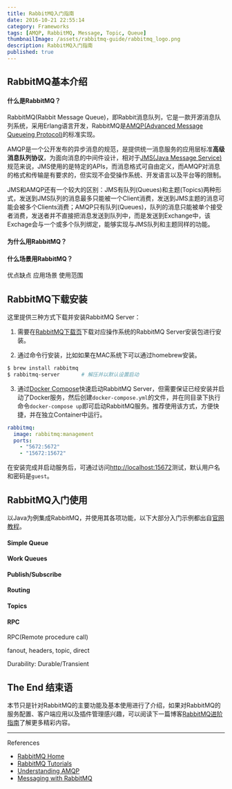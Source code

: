 ```yaml
---
title: RabbitMQ入门指南
date: 2016-10-21 22:55:14
category: Frameworks
tags: [AMQP, RabbitMQ, Message, Topic, Queue]
thumbnailImage: /assets/rabbitmq-guide/rabbitmq_logo.png
description: RabbitMQ入门指南
published: true
---
```


## RabbitMQ基本介绍
#### 什么是RabbitMQ？
RabbitMQ(Rabbit Message Queue)，即Rabbit消息队列，它是一款开源消息队列系统，采用Erlang语言开发，RabbitMQ是[AMQP(Advanced Message Queueing Protocol)](https://spring.io/understanding/AMQP)的标准实现。

AMQP是一个公开发布的异步消息的规范，是提供统一消息服务的应用层标准**高级消息队列协议**，为面向消息的中间件设计，相对于[JMS(Java Message Service)](https://en.wikipedia.org/wiki/Java_Message_Service)规范来说，JMS使用的是特定的APIs，而消息格式可自由定义，而AMQP对消息的格式和传输是有要求的，但实现不会受操作系统、开发语言以及平台等的限制。

JMS和AMQP还有一个较大的区别：JMS有队列(Queues)和主题(Topics)两种形式，发送到JMS队列的消息最多只能被一个Client消费，发送到JMS主题的消息可能会被多个Clients消费；AMQP只有队列(Queues)，队列的消息只能被单个接受者消费，发送者并不直接把消息发送到队列中，而是发送到Exchange中，该Exchage会与一个或多个队列绑定，能够实现与JMS队列和主题同样的功能。
#### 为什么用RabbitMQ？


#### 什么场景用RabbitMQ？


优点缺点
应用场景
使用范围

## RabbitMQ下载安装
这里提供三种方式下载并安装RabbitMQ Server：
1. 需要在[RabbitMQ下载页](https://www.rabbitmq.com/download.html)下载对应操作系统的RabbitMQ Server安装包进行安装。

2. 通过命令行安装，比如如果在MAC系统下可以通过homebrew安装。
``` bash
$ brew install rabbitmq
$ rabbitmq-server       # 解压并以默认设置启动
```

3. 通过[Docker Compose](https://docs.docker.com/compose/)快速启动RabbitMQ Server，但需要保证已经安装并启动了Docker服务，然后创建`docker-compose.yml`的文件，并在同目录下执行命令`docker-compose up`即可启动RabbitMQ服务。推荐使用该方式，方便快捷，并在独立Container中运行。
``` yml docker-compose.yml
rabbitmq:
  image: rabbitmq:management
  ports:
    - "5672:5672"
    - "15672:15672"
```

在安装完成并启动服务后，可通过访问[http://localhost:15672](http://localhost:15672)测试，默认用户名和密码是`guest`。

## RabbitMQ入门使用

以Java为例集成RabbitMQ，并使用其各项功能，以下大部分入门示例都出自[官网教程](http://www.rabbitmq.com/getstarted.html)。

#### Simple Queue

#### Work Queues

#### Publish/Subscribe

#### Routing

#### Topics

#### RPC
RPC(Remote procedure call)


fanout, headers, topic, direct

Durability: Durable/Transient


## The End 结束语
本节只是针对RabbitMQ的主要功能及基本使用进行了介绍，如果对RabbitMQ的服务配置、客户端应用以及插件管理感兴趣，可以阅读下一篇博客[RabbitMQ进阶指南](/rabbitmq-prfessional)了解更多精彩内容。

----
References

* [RabbitMQ Home](http://www.rabbitmq.com/)
* [RabbitMQ Tutorials](http://www.rabbitmq.com/getstarted.html)
* [Understanding AMQP](https://spring.io/understanding/AMQP)
* [Messaging with RabbitMQ](https://spring.io/guides/gs/messaging-rabbitmq/)